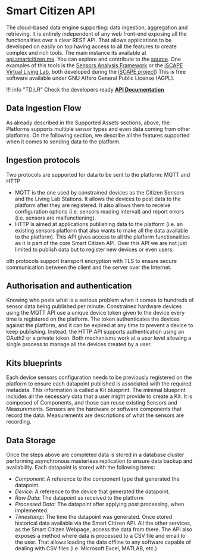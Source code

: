 Smart Citizen API
====

The cloud-based data engine supporting: data ingestion, aggregation and retrieving. It is entirely independent of any web front-end exposing all the functionalities over a clear REST API. That allows applications to be developed on easily on top having access to all the features to create complex and rich tools. The main instance its available at [api.smartcitizen.me](https://api.smartcitizen.me/). You can explore and contribute to the [source](https://github.com/fablabbcn/smartcitizen-api). One examples of this tools is the [Sensors Analysis Framework](https://github.com/fablabbcn/smartcitizen-iscape-data) or the [iSCAPE Virtual Living Lab](http://https://livinglabs.iscapeproject.eu), both developed during the [iSCAPE project](https://www.iscapeproject.eu/)) This is free software available under GNU Affero General Public License (AGPL).

!!! info "TD;LR"
	Check the developers ready [**API Documentation**](https://developer.smartcitizen.me/)

## Data Ingestion Flow
As already described in the Supported Assets sections, above, the Platforms supports multiple sensor types and even data coming from other platforms. On the following section, we describe all the features supported when it comes to sending data to the platform.

## Ingestion protocols

Two protocols are supported for data to be sent to the platform: MQTT and HTTP

- MQTT is the one used by constrained devices as the Citizen Sensors and the Living Lab Stations. It allows the devices to post data to the platform after they are registered. It also allows them to receive configuration options (i.e. sensors reading interval) and report errors (i.e. sensors are malfunctioning).
- HTTP is aimed at applications publishing data to the platform (i.e. an existing sensors platform that also wants to make all the data available to the platform). This API gives access to all the platform functionalities as it is part of the core Smart Citizen API. Over this API we are not just limited to publish data but to register new devices or even users.

oth protocols support transport encryption with TLS to ensure secure communication between the client and the server over the Internet.

## Authorisation and authentication

Knowing who posts what is a serious problem when it comes to hundreds of sensor data being published per minute. Constrained hardware devices using the MQTT API use a unique device token given to the device every time is registered on the platform. The token authenticates the devices against the platform, and it can be expired at any time to prevent a device to keep publishing. Instead, the HTTP API supports authentication using an OAuth2 or a private token. Both mechanisms work at a user level allowing a single process to manage all the devices created by a user.

## Kits blueprints

Each device sensors configuration needs to be previously registered on the platform to ensure each datapoint published is associated with the required metadata. This information is called a Kit blueprint. The minimal blueprint includes all the necessary data that a user might provide to create a Kit. It is composed of Components, and those can reuse existing Sensors and Measurements. Sensors are the hardware or software components that record the data. Measurements are descriptions of what the sensors are recording.

## Data Storage

Once the steps above are completed data is stored in a database cluster performing asynchronous masterless replication to ensure data backup and availability. Each datapoint is stored with the following items:

- _Component_: A reference to the component type that generated the datapoint.
- _Device_: A reference to the device that generated the datapoint.
- _Raw Data_: The datapoint as received to the platform
- _Processed Data_: The datapoint after applying post processing, when
implemented.
- _Timestamp_: The time the datapoint was generated.
Once stored historical data available via the Smart Citizen API. All the other services, as the Smart Citizen Webpage, access the data from there. The API also exposes a method where data is processed to a CSV file and email to the user. That allows loading the data offline to any software capable of dealing with CSV files (i.e. Microsoft Excel, MATLAB, etc.)
